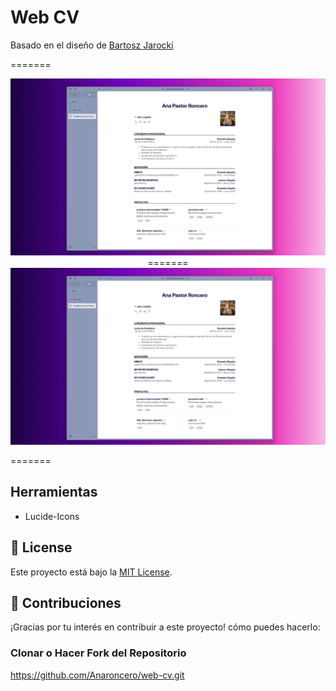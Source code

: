 # Web CV

<p>
Basado en el diseño de <a href="https://github.com/BartoszJarocki/cv">Bartosz Jarocki</a>
</p>


=======
<div align='center'>
  <img src='portada.png' alt='portada' />
=======
  <img src='portada.png' alt='portada.png' />
</div>

=======

## Herramientas

- Lucide-Icons

## 📃 License

Este proyecto está bajo la [MIT License](LICENSE.md).

## 🤝 Contribuciones

¡Gracias por tu interés en contribuir a este proyecto! cómo puedes hacerlo:
### Clonar o Hacer Fork del Repositorio
https://github.com/Anaroncero/web-cv.git


